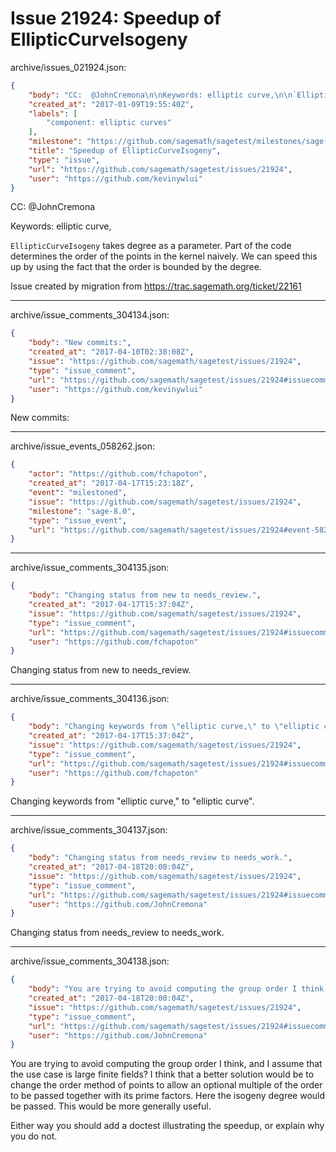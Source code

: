 # Issue 21924: Speedup of EllipticCurveIsogeny

archive/issues_021924.json:
```json
{
    "body": "CC:  @JohnCremona\n\nKeywords: elliptic curve,\n\n`EllipticCurveIsogeny` takes degree as a parameter. Part of the code determines the order of the points in the kernel naively. We can speed this up by using the fact that the order is bounded by the degree.\n\nIssue created by migration from https://trac.sagemath.org/ticket/22161\n\n",
    "created_at": "2017-01-09T19:55:40Z",
    "labels": [
        "component: elliptic curves"
    ],
    "milestone": "https://github.com/sagemath/sagetest/milestones/sage-8.0",
    "title": "Speedup of EllipticCurveIsogeny",
    "type": "issue",
    "url": "https://github.com/sagemath/sagetest/issues/21924",
    "user": "https://github.com/kevinywlui"
}
```
CC:  @JohnCremona

Keywords: elliptic curve,

`EllipticCurveIsogeny` takes degree as a parameter. Part of the code determines the order of the points in the kernel naively. We can speed this up by using the fact that the order is bounded by the degree.

Issue created by migration from https://trac.sagemath.org/ticket/22161





---

archive/issue_comments_304134.json:
```json
{
    "body": "New commits:",
    "created_at": "2017-04-10T02:38:08Z",
    "issue": "https://github.com/sagemath/sagetest/issues/21924",
    "type": "issue_comment",
    "url": "https://github.com/sagemath/sagetest/issues/21924#issuecomment-304134",
    "user": "https://github.com/kevinywlui"
}
```

New commits:



---

archive/issue_events_058262.json:
```json
{
    "actor": "https://github.com/fchapoton",
    "created_at": "2017-04-17T15:23:18Z",
    "event": "milestoned",
    "issue": "https://github.com/sagemath/sagetest/issues/21924",
    "milestone": "sage-8.0",
    "type": "issue_event",
    "url": "https://github.com/sagemath/sagetest/issues/21924#event-58262"
}
```



---

archive/issue_comments_304135.json:
```json
{
    "body": "Changing status from new to needs_review.",
    "created_at": "2017-04-17T15:37:04Z",
    "issue": "https://github.com/sagemath/sagetest/issues/21924",
    "type": "issue_comment",
    "url": "https://github.com/sagemath/sagetest/issues/21924#issuecomment-304135",
    "user": "https://github.com/fchapoton"
}
```

Changing status from new to needs_review.



---

archive/issue_comments_304136.json:
```json
{
    "body": "Changing keywords from \"elliptic curve,\" to \"elliptic curve\".",
    "created_at": "2017-04-17T15:37:04Z",
    "issue": "https://github.com/sagemath/sagetest/issues/21924",
    "type": "issue_comment",
    "url": "https://github.com/sagemath/sagetest/issues/21924#issuecomment-304136",
    "user": "https://github.com/fchapoton"
}
```

Changing keywords from "elliptic curve," to "elliptic curve".



---

archive/issue_comments_304137.json:
```json
{
    "body": "Changing status from needs_review to needs_work.",
    "created_at": "2017-04-18T20:00:04Z",
    "issue": "https://github.com/sagemath/sagetest/issues/21924",
    "type": "issue_comment",
    "url": "https://github.com/sagemath/sagetest/issues/21924#issuecomment-304137",
    "user": "https://github.com/JohnCremona"
}
```

Changing status from needs_review to needs_work.



---

archive/issue_comments_304138.json:
```json
{
    "body": "You are trying to avoid computing the group order I think, and I assume that the use case is large finite fields?   I think that a better solution would be to change the order method of points to allow an optional multiple of the order to be passed together with its prime factors. Here the isogeny degree would be passed.  This would be more generally useful.\n\nEither way you should add a doctest illustrating the speedup, or explain why you do not.",
    "created_at": "2017-04-18T20:00:04Z",
    "issue": "https://github.com/sagemath/sagetest/issues/21924",
    "type": "issue_comment",
    "url": "https://github.com/sagemath/sagetest/issues/21924#issuecomment-304138",
    "user": "https://github.com/JohnCremona"
}
```

You are trying to avoid computing the group order I think, and I assume that the use case is large finite fields?   I think that a better solution would be to change the order method of points to allow an optional multiple of the order to be passed together with its prime factors. Here the isogeny degree would be passed.  This would be more generally useful.

Either way you should add a doctest illustrating the speedup, or explain why you do not.
